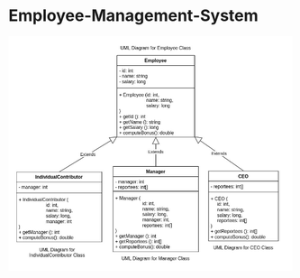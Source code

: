 # Employee-Management-System

![alt text](https://github.com/aku019/Employee-Management-System/blob/master/EMS_UML.jpg?raw=true)

